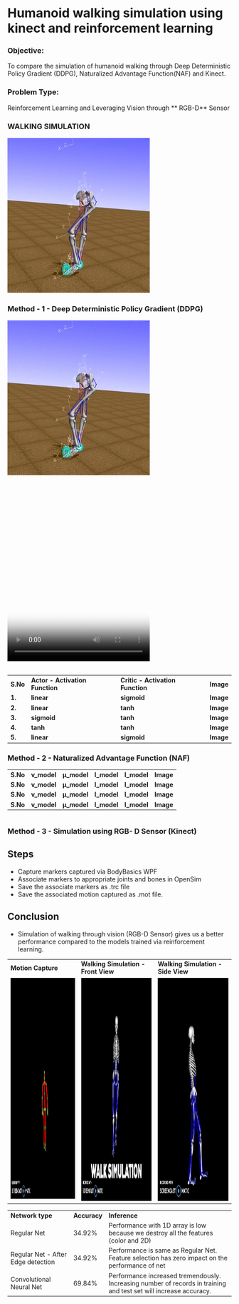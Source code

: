 
# Humanoid walking simulation using kinect and reinforcement learning

### Objective:

To compare the simulation of humanoid walking through Deep Deterministic Policy Gradient (DDPG), Naturalized Advantage Function(NAF) and Kinect.

### Problem Type:

Reinforcement Learning and Leveraging Vision through ** RGB-D** Sensor

### WALKING SIMULATION

<img src="stand.gif">

### Method - 1 - Deep Deterministic Policy Gradient (DDPG)

[![text1](stand.gif)](model2_tanh_tanh.mp4)

<video poster="stand.gif" src="model2_tanh_tanh.mp4" width="320" height="400" controls preload></video>

```python

```

<table>
<tr><td><b>S.No</b></td><td><b>Actor - Activation Function</b></td> <td><b>Critic - Activation Function</b></td> <td><b>Image</b></td></tr>
<tr><td><b>1.</b></td><td
><b>linear</b></td> <td><b>sigmoid</b></td> <td><b>Image</b></td></tr>
<tr><td><b>2.</b></td><td
><b>linear</b></td> <td><b>tanh</b></td> <td><b>Image</b></td></tr>
<tr><td><b>3.</b></td><td
><b>sigmoid</b></td> <td><b>tanh</b></td> <td><b>Image</b></td></tr>
<tr><td><b>4.</b></td><td
><b>tanh</b></td> <td><b>tanh</b></td> <td><b>Image</b></td></tr>
<tr><td><b>5.</b></td><td
><b>linear</b></td> <td><b>sigmoid</b></td> <td><b>Image</b></td></tr>

</table>

### Method - 2 - Naturalized Advantage Function (NAF)


<table>
<tr><td><b>S.No</b></td><td><b>v_model</b></td> <td><b>μ_model</b></td> <td><b>l_model</b></td> <td><b>l_model</b></td> <td><b>Image</b></td></tr>
<tr><td><b>S.No</b></td><td><b>v_model</b></td> <td><b>μ_model</b></td> <td><b>l_model</b></td> <td><b>l_model</b></td> <td><b>Image</b></td></tr>
<tr><td><b>S.No</b></td><td><b>v_model</b></td> <td><b>μ_model</b></td> <td><b>l_model</b></td> <td><b>l_model</b></td> <td><b>Image</b></td></tr>
<tr><td><b>S.No</b></td><td><b>v_model</b></td> <td><b>μ_model</b></td> <td><b>l_model</b></td> <td><b>l_model</b></td> <td><b>Image</b></td></tr>


</table>


```python

```

### Method - 3 - Simulation using RGB- D Sensor (Kinect)



<table>
<tr><td><b>Motion Capture</b></td><td><b>Walking Simulation - Front View</b></td> <td><b>Walking Simulation - Side View</b></td> </tr>
   <tr><td><img src="Motion Simulation.gif" width=500 height=500></td><td><img src="Front.gif" width=500 height=500></td> <td><img src="Side.gif" width=500 height=500></td> </tr>

## Steps
* Capture markers captured via BodyBasics WPF
* Associate markers to appropriate joints and bones in OpenSim
* Save the associate markers as .trc file
* Save the associated motion captured as .mot file.

## Conclusion
* Simulation of walking through vision (RGB-D Sensor) gives us a better performance compared to the models trained via reinforcement learning.

<table width =900><tr><td><b>Network type</b></td><td><b>Accuracy</b></td><td><b>Inference</b></td></tr>
<tr><td>Regular Net</td><td>34.92%</td><td>Performance with 1D array is low because we destroy all the features (color and 2D)</td></tr>
<tr><td>Regular Net - After Edge detection</td><td>34.92%</td><td>Performance is same as Regular Net. Feature selection has zero impact on the performance of net</td></tr>
<tr><td>Convolutional Neural Net</td><td>69.84%</td><td>Performance increased tremendously. Increasing number of records in training and test set will increase accuracy.</td></tr>
</table>
